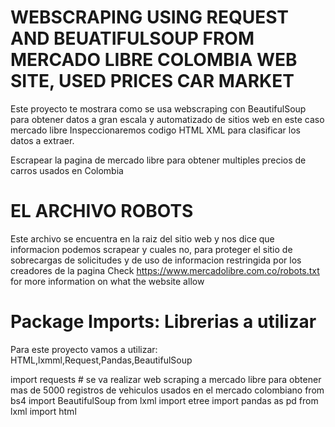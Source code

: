 # WEBSCRAPING USING REQUEST AND BEUATIFULSOUP FROM  MERCADO LIBRE COLOMBIA WEB SITE, USED PRICES CAR MARKET 

Este proyecto te mostrara como se usa webscraping con BeautifulSoup para obtener datos a gran escala y automatizado de sitios web en este caso mercado libre
Inspeccionaremos codigo HTML XML para clasificar los datos a extraer.

Escrapear la pagina de mercado libre para obtener multiples precios de carros usados en Colombia 
# EL ARCHIVO ROBOTS 
Este archivo se encuentra en la raiz del sitio web y nos dice que informacion podemos scrapear y cuales no, para proteger el sitio de sobrecargas de solicitudes y de uso de informacion restringida por los creadores de la pagina 
Check https://www.mercadolibre.com.co/robots.txt for more information on what the website allow

# Package Imports: Librerias a utilizar 
Para este proyecto vamos a utilizar: HTML,lxmml,Request,Pandas,BeautifulSoup


import requests # se va realizar web scraping a mercado libre para obtener mas de 5000 registros de vehiculos usados en el mercado colombiano
from bs4 import BeautifulSoup
from lxml import etree
import pandas as pd
from lxml import html
